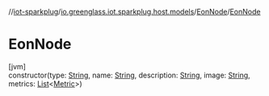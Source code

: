 //[iot-sparkplug](../../../index.md)/[io.greenglass.iot.sparkplug.host.models](../index.md)/[EonNode](index.md)/[EonNode](-eon-node.md)

# EonNode

[jvm]\
constructor(type: [String](https://kotlinlang.org/api/latest/jvm/stdlib/kotlin/-string/index.html), name: [String](https://kotlinlang.org/api/latest/jvm/stdlib/kotlin/-string/index.html), description: [String](https://kotlinlang.org/api/latest/jvm/stdlib/kotlin/-string/index.html), image: [String](https://kotlinlang.org/api/latest/jvm/stdlib/kotlin/-string/index.html), metrics: [List](https://kotlinlang.org/api/latest/jvm/stdlib/kotlin.collections/-list/index.html)&lt;[Metric](../-metric/index.md)&gt;)
